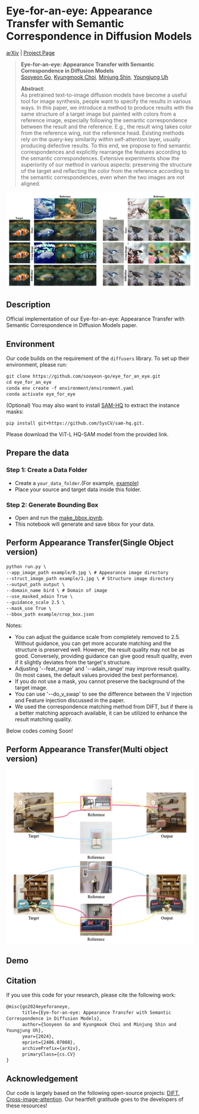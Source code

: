 # Eye-for-an-eye: Appearance Transfer with Semantic Correspondence in Diffusion Models

[arXiv](https://arxiv.org/abs/2406.07008) | [Project Page](https://sooyeon-go.github.io/eye_for_an_eye/)

> **Eye-for-an-eye: Appearance Transfer with Semantic Correspondence in Diffusion Models**<br>
> [Sooyeon Go](https://sooyeon-go.github.io/), [Kyungmook Choi](https://chkmook.github.io/), [Minjung Shin](https://minjung-s.github.io/), [Youngjung Uh](https://vilab.yonsei.ac.kr/member/professor)<br>
> 
>**Abstract**: <br>
As pretrained text-to-image diffusion models have become a useful tool for image synthesis, people want to specify the results in various ways. In this paper, we introduce a method to produce results with the same structure of a target image but painted with colors from a reference image, especially following the semantic correspondence between the result and the reference. E.g., the result wing takes color from the reference wing, not the reference head. Existing methods rely on the query-key similarity within self-attention layer, usually producing defective results. To this end, we propose to find semantic correspondences and explicitly rearrange the features according to the semantic correspondences. Extensive experiments show the superiority of our method in various aspects: preserving the structure of the target and reflecting the color from the reference according to the semantic correspondences, even when the two images are not aligned.

![Teaser](./images/teaser_img.png)

## Description  
Official implementation of our Eye-for-an-eye: Appearance Transfer with Semantic Correspondence in Diffusion Models paper.


## Environment
Our code builds on the requirement of the `diffusers` library. To set up their environment, please run:
```
git clone https://github.com/sooyeon-go/eye_for_an_eye.git
cd eye_for_an_eye
conda env create -f environment/environment.yaml
conda activate eye_for_eye
```

(Optional) You may also want to install [SAM-HQ](https://github.com/SysCV/sam-hq) to extract the instance masks:
```
pip install git+https://github.com/SysCV/sam-hq.git.
```
Please download the ViT-L HQ-SAM model from the provided link.


## Prepare the data

### Step 1: Create a Data Folder
- Create a `your_data_folder`.(For example, [example](/example/))
- Place your source and target data inside this folder.

### Step 2: Generate Bounding Box
- Open and run the [make_bbox.ipynb](make_bbox.ipynb).
- This notebook will generate and save bbox for your data.

## Perform Appearance Transfer(Single Object version)

```
python run.py \
--app_image_path example/0.jpg \ # Appearance image directory
--struct_image_path example/1.jpg \ # Structure image directory
--output_path output \
--domain_name bird \ # Domain of image
--use_masked_adain True \
--guidance_scale 2.5 \
--mask_use True \
--bbox_path example/crop_box.json
```
Notes:
- You can adjust the guidance scale from completely removed to 2.5. Without guidance, you can get more accurate matching and the structure is preserved well. However, the result quality may not be as good. Conversely, providing guidance can give good result quality, even if it slightly deviates from the target's structure.
- Adjusting '--feat_range' and '--adain_range' may improve result quality.(In most cases, the default values provided the best performance).
- If you do not use a mask, you cannot preserve the background of the target image.
- You can use '--do_v_swap' to see the difference between the V injection and Feature injection discussed in the paper.
- We used the correspondence matching method from DIFT, but if there is a better matching approach available, it can be utilized to enhance the result matching quality.

Below codes coming Soon!

## Perform Appearance Transfer(Multi object version)
![Teaser](./images/multi_img.png)

## Demo

## Citation
If you use this code for your research, please cite the following work: 
```
@misc{go2024eyeforaneye,
      title={Eye-for-an-eye: Appearance Transfer with Semantic Correspondence in Diffusion Models}, 
      author={Sooyeon Go and Kyungmook Choi and Minjung Shin and Youngjung Uh},
      year={2024},
      eprint={2406.07008},
      archivePrefix={arXiv},
      primaryClass={cs.CV}
}
```

## Acknowledgement

Our code is largely based on the following open-source projects: [DIFT](https://github.com/Tsingularity/dift.git), [Cross-image-attention](https://github.com/garibida/cross-image-attention.git). Our heartfelt gratitude goes to the developers of these resources!